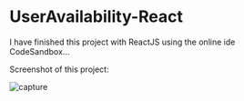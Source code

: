 # UserAvailability-React
I have finished this project with ReactJS using the online ide CodeSandbox... 



Screenshot of this project:

![capture](https://user-images.githubusercontent.com/37517830/38801423-112b03d0-416a-11e8-9b61-0c401a0a7235.PNG)
